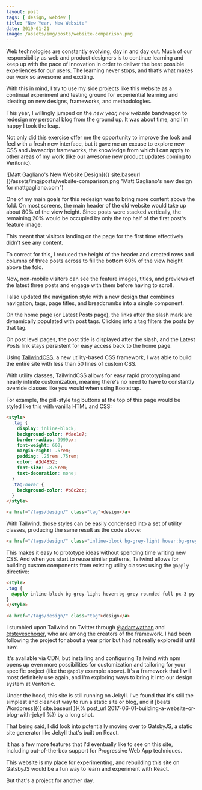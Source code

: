 ```yaml
---
layout: post
tags: [ design, webdev ]
title: "New Year, New Website"
date: 2019-01-21
image: /assets/img/posts/website-comparison.png
---
```


Web technologies are constantly evolving, day in and day out. Much of our responsibility as web and product designers is to continue learning and keep up with the pace of innovation in order to deliver the best possible experiences for our users. The learning never stops, and that’s what makes our work so awesome and exciting.

With this in mind, I try to use my side projects like this website as a continual experiment and testing ground for experiential learning and ideating on new designs, frameworks, and methodologies.

This year, I willingly jumped on the _new year, new website_ bandwagon to redesign my personal blog from the ground up. It was about time, and I’m happy I took the leap.

Not only did this exercise offer me the opportunity to improve the look and feel with a fresh new interface, but it gave me an excuse to explore new CSS and Javascript frameworks, the knowledge from which I can apply to other areas of my work (like our awesome new product updates coming to Veritonic).

![Matt Gagliano's New Website Design]({{ site.baseurl }}/assets/img/posts/website-comparison.png "Matt Gagliano's new design for mattgagliano.com")

One of my main goals for this redesign was to bring more content above the fold. On most screens, the main header of the old website would take up about 80% of the view height. Since posts were stacked vertically, the remaining 20% would be occupied by only the top half of the first post's feature image.

This meant that visitors landing on the page for the first time effectively didn't see any content.

To correct for this, I reduced the height of the header and created rows and columns of three posts across to fill the bottom 60% of the view height above the fold.

Now, non-mobile visitors can see the feature images, titles, and previews of the latest three posts and engage with them before having to scroll.

I also updated the navigation style with a new design that combines navigation, tags, page titles, and breadcrumbs into a single component.

On the home page (or Latest Posts page), the links after the slash mark are dynamically populated with post tags. Clicking into a tag filters the posts by that tag.

On post level pages, the post title is displayed after the slash, and the Latest Posts link stays persistent for easy access back to the home page.

Using [TailwindCSS](https://tailwindcss.com), a new utility-based CSS framework, I was able to build the entire site with less than 50 lines of custom CSS.

With utility classes, TailwindCSS allows for easy rapid prototyping and nearly infinite customization, meaning there's no need to have to constantly override classes like you would when using Bootstrap.

For example, the pill-style tag buttons at the top of this page would be styled like this with vanilla HTML and CSS:

```html
<style>
  .tag {
    display: inline-block;
    background-color: #dae1e7;
    border-radius: 9999px;
    font-weight: 600;
    margin-right: .5rem;
    padding: .25rem .75rem;
    color: #3d4852;
    font-size: .875rem;
    text-decoration: none;
  }
  .tag:hover {
    background-color: #b8c2cc;
  }
</style>

<a href="/tags/design/" class="tag">design</a>
```

With Tailwind, those styles can be easily condensed into a set of utility classes, producing the same result as the code above:

```html
<a href="/tags/design/" class="inline-block bg-grey-light hover:bg-grey rounded-full px-3 py-1 text-sm font-semibold text-grey-darkest mr-2 no-underline">design</a>
```

This makes it easy to prototype ideas without spending time writing new CSS. And when you start to reuse similar patterns, Tailwind allows for building custom components from existing utility classes using the `@apply` directive:

```html
<style>
.tag {
  @apply inline-block bg-grey-light hover:bg-grey rounded-full px-3 py-1 text-sm font-semibold text-grey-darkest mr-2 no-underline;
}
</style>

<a href="/tags/design/" class="tag">design</a>
```

I stumbled upon Tailwind on Twitter through [@adamwathan](https://twitter.com/adamwathan) and [@steveschoger](https://twitter.com/steveschoger), who are among the creators of the framework. I had been following the project for about a year prior but had not really explored it until now.

It's available via CDN, but installing and configuring Tailwind with npm opens up even more possibilities for customization and tailoring for your specific project (like the `@apply` example above). It's a framework that I will most definitely use again, and I'm exploring ways to bring it into our design system at Veritonic.

Under the hood, this site is still running on Jekyll. I've found that it's still the simplest and cleanest way to run a static site or blog, and it [beats Wordpress]({{ site.baseurl }}{% post_url 2017-06-01-building-a-website-or-blog-with-jekyll %}) by a long shot.

That being said, I did look into potentially moving over to GatsbyJS, a static site generator like Jekyll that's built on React.

It has a few more features that I'd eventually like to see on this site, including out-of-the-box support for Progressive Web App techniques.

This website is my place for experimenting, and rebuilding this site on GatsbyJS would be a fun way to learn and experiment with React.

But that's a project for another day.